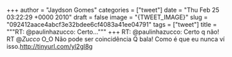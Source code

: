 
+++
author = "Jaydson Gomes"
categories = ["tweet"]
date = "Thu Feb 25 03:22:29 +0000 2010"
draft = false
image = "{TWEET_IMAGE}"
slug = "092412aace4abcf3e32bdee6cf4083a41ee04791"
tags = ["tweet"]
title = """RT: @paulinhazucco: Certo..."""
+++
RT: @paulinhazucco: Certo q não! RT @_Zucco_ O_O Não pode ser coincidência Q bala! Como é que eu nunca ví isso.http://tinyurl.com/yl2gl8g
